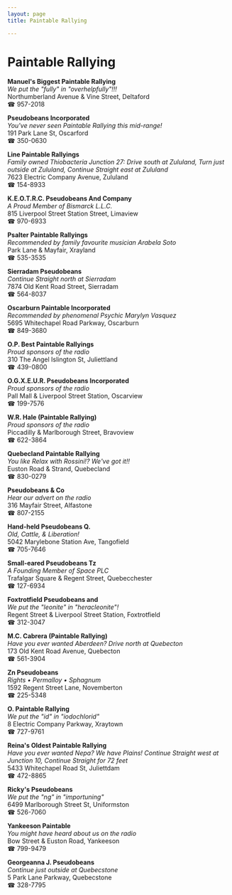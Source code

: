 ```yaml
---
layout: page 
title: Paintable Rallying

---
```



# Paintable Rallying


 **Manuel's Biggest Paintable Rallying**  
_We put the "fully" in "overhelpfully"!!!_  
Northumberland Avenue & Vine Street, Deltaford  
☎ 957-2018

**Pseudobeans Incorporated**  
_You've never seen Paintable Rallying this mid-range!_  
191 Park Lane St, Oscarford  
☎ 350-0630

**Line Paintable Rallyings**  
_Family owned Thiobacteria 
Junction 27: Drive south at Zululand, Turn just outside at Zululand, Continue Straight east at Zululand_  
7623 Electric Company Avenue, Zululand  
☎ 154-8933

**K.E.O.T.R.C. Pseudobeans And Company**  
_A Proud Member of Bismarck L.L.C._  
815 Liverpool Street Station Street, Limaview  
☎ 970-6933

**Psalter Paintable Rallyings**  
_Recommended by family favourite musician Arabela Soto_  
Park Lane & Mayfair, Xrayland  
☎ 535-3535

**Sierradam Pseudobeans**  
_Continue Straight north at Sierradam_  
7874 Old Kent Road Street, Sierradam  
☎ 564-8037

**Oscarburn Paintable Incorporated**  
_Recommended by phenomenal Psychic Marylyn Vasquez_  
5695 Whitechapel Road Parkway, Oscarburn  
☎ 849-3680

**O.P. Best Paintable Rallyings**  
_Proud sponsors of the radio_  
310 The Angel Islington St, Juliettland  
☎ 439-0800

**O.G.X.E.U.R. Pseudobeans Incorporated**  
_Proud sponsors of the radio_  
Pall Mall & Liverpool Street Station, Oscarview  
☎ 199-7576

**W.R. Hale (Paintable Rallying)**  
_Proud sponsors of the radio_  
Piccadilly & Marlborough Street, Bravoview  
☎ 622-3864

**Quebecland Paintable Rallying**  
_You like Relax with Rossini!? We've got it!!_  
Euston Road & Strand, Quebecland  
☎ 830-0279

**Pseudobeans & Co**  
_Hear our advert on the radio_  
316 Mayfair Street, Alfastone  
☎ 807-2155

**Hand-held Pseudobeans Q.**  
_Old, Cattle, & Liberation!_  
5042 Marylebone Station Ave, Tangofield  
☎ 705-7646

**Small-eared Pseudobeans Tz**  
_A Founding Member of Space PLC_  
Trafalgar Square & Regent Street, Quebecchester  
☎ 127-6934

**Foxtrotfield Pseudobeans and**  
_We put the "leonite" in "heracleonite"!_  
Regent Street & Liverpool Street Station, Foxtrotfield  
☎ 312-3047

**M.C. Cabrera (Paintable Rallying)**  
_Have you ever wanted Aberdeen? 
Drive north at Quebecton_  
173 Old Kent Road Avenue, Quebecton  
☎ 561-3904

**Zn Pseudobeans**  
_Rights • Permalloy • Sphagnum_  
1592 Regent Street Lane, Novemberton  
☎ 225-5348

**O. Paintable Rallying**  
_We put the "id" in "iodochlorid"_  
8 Electric Company Parkway, Xraytown  
☎ 727-9761

**Reina's Oldest Paintable Rallying**  
_Have you ever wanted Nepa? We have Plains! 
Continue Straight west at Junction 10, Continue Straight for 72 feet_  
5433 Whitechapel Road St, Juliettdam  
☎ 472-8865

**Ricky's Pseudobeans**  
_We put the "ng" in "importuning"_  
6499 Marlborough Street St, Uniformston  
☎ 526-7060

**Yankeeson Paintable**  
_You might have heard about us on the radio_  
Bow Street & Euston Road, Yankeeson  
☎ 799-9479

**Georgeanna J. Pseudobeans**  
_Continue just outside at Quebecstone_  
5 Park Lane Parkway, Quebecstone  
☎ 328-7795

